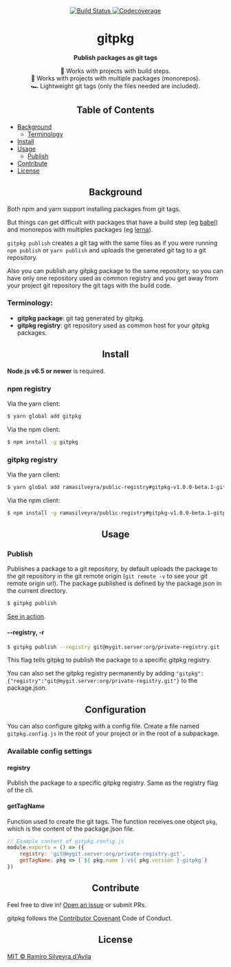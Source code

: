 <div align="center">
  <a href="https://travis-ci.org/ramasilveyra/gitpkg?branch=master">
    <img src="https://travis-ci.org/ramasilveyra/gitpkg.svg?branch=master" alt="Build Status">
  </a>
  <a href="https://codecov.io/github/ramasilveyra/gitpkg?branch=master">
    <img src="https://img.shields.io/codecov/c/github/ramasilveyra/gitpkg.svg?branch=master" alt="Codecoverage">
  </a>
</div>

<h1 align="center">gitpkg</h1>

<p align="center"><b>Publish packages as git tags</b></p>
<p align="center">
🔧 Works with projects with build steps.<br />
👯 Works with projects with multiple packages (monorepos).<br />
🏎 Lightweight git tags (only the files needed are included).
</p>

<h2 align="center">Table of Contents</h2>

- [Background](#background)
  - [Terminology](#terminology)
- [Install](#install)
- [Usage](#usage)
  - [Publish](#publish)
- [Contribute](#contribute)
- [License](#license)

<h2 align="center">Background</h2>

Both npm and yarn support installing packages from git tags.

But things can get difficult with packages that have a build step (eg [babel](https://github.com/babel/babel)) and monorepos with multiples packages (eg [lerna](https://github.com/lerna/lerna)).

`gitpkg publish` creates a git tag with the same files as if you were running `npm publish` or `yarn publish` and uploads the generated git tag to a git repository.

Also you can publish any gitpkg package to the same repository, so you can have only one repository used as common registry and you get away from your project git repository the git tags with the build code.

### Terminology:

- **gitpkg package**: git tag generated by gitpkg.
- **gitpkg registry**: git repository used as common host for your gitpkg packages.

<h2 align="center">Install</h2>

**Node.js v6.5 or newer** is required.

### npm registry

Via the yarn client:

```bash
$ yarn global add gitpkg
```

Via the npm client:

```bash
$ npm install -g gitpkg
```

### gitpkg registry

Via the yarn client:

```bash
$ yarn global add ramasilveyra/public-registry#gitpkg-v1.0.0-beta.1-gitpkg
```

Via the npm client:

```bash
$ npm install -g ramasilveyra/public-registry#gitpkg-v1.0.0-beta.1-gitpkg
```

<h2 align="center">Usage</h2>

### Publish

Publishes a package to a git repository, by default uploads the package to the git repository in the git remote origin (`git remote -v` to see your git remote origin url). The package published is defined by the package.json in the current directory.

```bash
$ gitpkg publish
```

[See in action](https://user-images.githubusercontent.com/7464663/27548379-318b38f8-5a6f-11e7-978c-b5a2f6677e61.gif).

#### --registry, -r

```bash
$ gitpkg publish --registry git@mygit.server:org/private-registry.git
```

This flag tells gitpkg to publish the package to a specific gitpkg registry.

You can also set the gitpkg registry permanently by adding  `"gitpkg":{"registry":"git@mygit.server:org/private-registry.git"}` to the package.json.

<h2 align="center">Configuration</h2>

You can also configure gitpkg with a config file. Create a file named `gitpkg.config.js` in the root of your project or in the root of a subpackage.

### Available config settings

#### registry
Publish the package to a specific gitpkg registry. Same as the registry flag of the cli.

#### getTagName
Function used to create the git tags. The function receives one object `pkg`, which is the content of the package.json file.

```js
// Example content of gitpkg.config.js
module.exports = () => ({
    registry: 'git@mygit.server:org/private-registry.git',
    getTagName: pkg => (`${ pkg.name }-v${ pkg.version }-gitpkg`)
})
```

<h2 align="center">Contribute</h2>

Feel free to dive in! [Open an issue](https://github.com/ramasilveyra/gitpkg/issues/new) or submit PRs.

gitpkg follows the [Contributor Covenant](http://contributor-covenant.org/version/1/3/0/) Code of Conduct.

<h2 align="center">License</h2>

[MIT © Ramiro Silveyra d'Avila](LICENSE.md)
